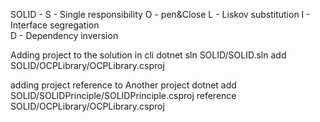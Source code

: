 SOLID - 
S - Single responsibility 
O - pen&Close 
L - Liskov substitution 
I - Interface segregation  
D - Dependency inversion

Adding project to the solution in cli 
dotnet sln SOLID/SOLID.sln add SOLID/OCPLibrary/OCPLibrary.csproj

adding project reference to Another project
dotnet add SOLID/SOLIDPrinciple/SOLIDPrinciple.csproj reference SOLID/OCPLibrary/OCPLibrary.csproj